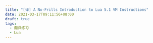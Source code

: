 ```yaml
---
title: "[译] A No-Frills Introduction to Lua 5.1 VM Instructions"
date: 2021-03-17T09:11:56+08:00
draft: true
tags:
  - 翻译练习
  - Lua
---
```

